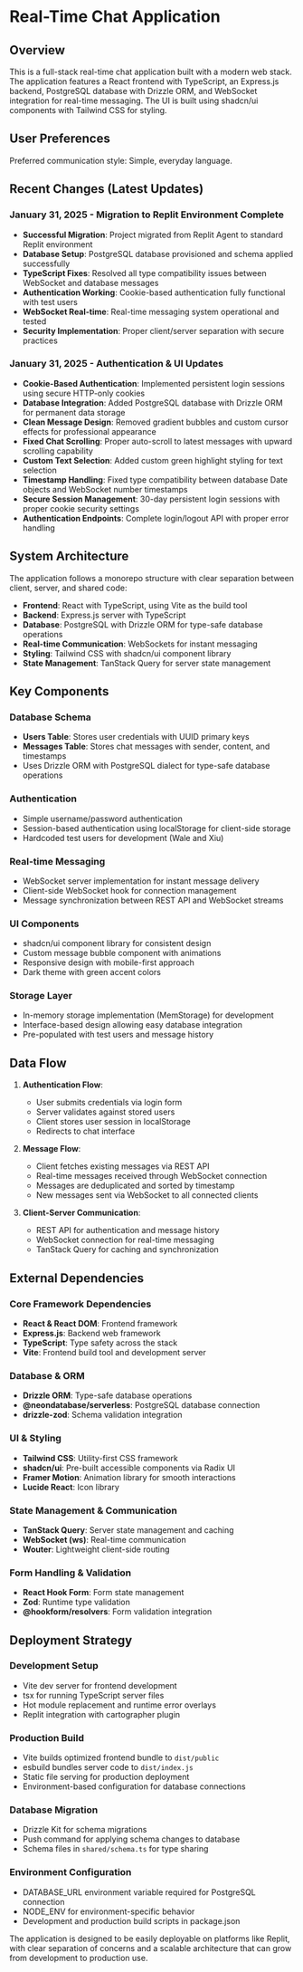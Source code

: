 # Real-Time Chat Application

## Overview

This is a full-stack real-time chat application built with a modern web stack. The application features a React frontend with TypeScript, an Express.js backend, PostgreSQL database with Drizzle ORM, and WebSocket integration for real-time messaging. The UI is built using shadcn/ui components with Tailwind CSS for styling.

## User Preferences

Preferred communication style: Simple, everyday language.

## Recent Changes (Latest Updates)

### January 31, 2025 - Migration to Replit Environment Complete
- **Successful Migration**: Project migrated from Replit Agent to standard Replit environment
- **Database Setup**: PostgreSQL database provisioned and schema applied successfully
- **TypeScript Fixes**: Resolved all type compatibility issues between WebSocket and database messages
- **Authentication Working**: Cookie-based authentication fully functional with test users
- **WebSocket Real-time**: Real-time messaging system operational and tested
- **Security Implementation**: Proper client/server separation with secure practices

### January 31, 2025 - Authentication & UI Updates
- **Cookie-Based Authentication**: Implemented persistent login sessions using secure HTTP-only cookies
- **Database Integration**: Added PostgreSQL database with Drizzle ORM for permanent data storage
- **Clean Message Design**: Removed gradient bubbles and custom cursor effects for professional appearance
- **Fixed Chat Scrolling**: Proper auto-scroll to latest messages with upward scrolling capability
- **Custom Text Selection**: Added custom green highlight styling for text selection
- **Timestamp Handling**: Fixed type compatibility between database Date objects and WebSocket number timestamps
- **Secure Session Management**: 30-day persistent login sessions with proper cookie security settings
- **Authentication Endpoints**: Complete login/logout API with proper error handling

## System Architecture

The application follows a monorepo structure with clear separation between client, server, and shared code:

- **Frontend**: React with TypeScript, using Vite as the build tool
- **Backend**: Express.js server with TypeScript
- **Database**: PostgreSQL with Drizzle ORM for type-safe database operations
- **Real-time Communication**: WebSockets for instant messaging
- **Styling**: Tailwind CSS with shadcn/ui component library
- **State Management**: TanStack Query for server state management

## Key Components

### Database Schema
- **Users Table**: Stores user credentials with UUID primary keys
- **Messages Table**: Stores chat messages with sender, content, and timestamps
- Uses Drizzle ORM with PostgreSQL dialect for type-safe database operations

### Authentication
- Simple username/password authentication
- Session-based authentication using localStorage for client-side storage
- Hardcoded test users for development (Wale and Xiu)

### Real-time Messaging
- WebSocket server implementation for instant message delivery
- Client-side WebSocket hook for connection management
- Message synchronization between REST API and WebSocket streams

### UI Components
- shadcn/ui component library for consistent design
- Custom message bubble component with animations
- Responsive design with mobile-first approach
- Dark theme with green accent colors

### Storage Layer
- In-memory storage implementation (MemStorage) for development
- Interface-based design allowing easy database integration
- Pre-populated with test users and message history

## Data Flow

1. **Authentication Flow**:
   - User submits credentials via login form
   - Server validates against stored users
   - Client stores user session in localStorage
   - Redirects to chat interface

2. **Message Flow**:
   - Client fetches existing messages via REST API
   - Real-time messages received through WebSocket connection
   - Messages are deduplicated and sorted by timestamp
   - New messages sent via WebSocket to all connected clients

3. **Client-Server Communication**:
   - REST API for authentication and message history
   - WebSocket connection for real-time messaging
   - TanStack Query for caching and synchronization

## External Dependencies

### Core Framework Dependencies
- **React & React DOM**: Frontend framework
- **Express.js**: Backend web framework
- **TypeScript**: Type safety across the stack
- **Vite**: Frontend build tool and development server

### Database & ORM
- **Drizzle ORM**: Type-safe database operations
- **@neondatabase/serverless**: PostgreSQL database connection
- **drizzle-zod**: Schema validation integration

### UI & Styling
- **Tailwind CSS**: Utility-first CSS framework
- **shadcn/ui**: Pre-built accessible components via Radix UI
- **Framer Motion**: Animation library for smooth interactions
- **Lucide React**: Icon library

### State Management & Communication
- **TanStack Query**: Server state management and caching
- **WebSocket (ws)**: Real-time communication
- **Wouter**: Lightweight client-side routing

### Form Handling & Validation
- **React Hook Form**: Form state management
- **Zod**: Runtime type validation
- **@hookform/resolvers**: Form validation integration

## Deployment Strategy

### Development Setup
- Vite dev server for frontend development
- tsx for running TypeScript server files
- Hot module replacement and runtime error overlays
- Replit integration with cartographer plugin

### Production Build
- Vite builds optimized frontend bundle to `dist/public`
- esbuild bundles server code to `dist/index.js`
- Static file serving for production deployment
- Environment-based configuration for database connections

### Database Migration
- Drizzle Kit for schema migrations
- Push command for applying schema changes to database
- Schema files in `shared/schema.ts` for type sharing

### Environment Configuration
- DATABASE_URL environment variable required for PostgreSQL connection
- NODE_ENV for environment-specific behavior
- Development and production build scripts in package.json

The application is designed to be easily deployable on platforms like Replit, with clear separation of concerns and a scalable architecture that can grow from development to production use.